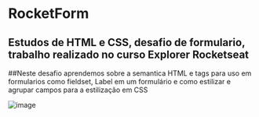 # RocketForm

## Estudos de HTML e CSS, desafio de formulario, trabalho realizado no curso Explorer Rocketseat
##Neste desafio aprendemos sobre a semantica HTML e tags para uso em formularios como fieldset, Label em um formulário e como estilizar e agrupar campos para a estilização em CSS


![image](https://user-images.githubusercontent.com/6127742/202597112-91d98f1c-0b98-48e3-8328-6cfc45bc9fb7.png)
